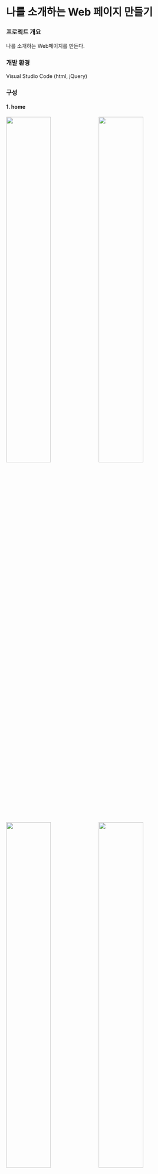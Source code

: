 # 나를 소개하는 Web 페이지 만들기

### 프로젝트 개요  
나를 소개하는 Web페이지를 만든다. 

### 개발 환경
Visual Studio Code (html, jQuery)

### 구성
#### 1. home
<img width="49%" src="https://github.com/Kimsuyeon0809/Web/assets/100747267/67fbc142-15a2-47af-8e38-698f579a3f71.png"/>
<img width="49%" src="https://github.com/Kimsuyeon0809/Web/assets/100747267/28a27eac-7a4c-42f4-8b05-c0e56e2c5bb4.png"/>
</br>
<img width="49%" src="https://github.com/Kimsuyeon0809/Web/assets/100747267/f9b9c260-e73f-47ab-95ae-3231b8df4ee3.png"/>
<img width="49%" src="https://github.com/Kimsuyeon0809/Web/assets/100747267/9348cef9-7f2c-4ae7-b192-eb689c59a988.png"/>
</br>

* Home에서 스크롤하여 내리면 프로필, 역량, 취미가 나옴
* 마우스를 올리면 배경이 흰색으로 변해 클릭 유도
* 각 부분을 누르면 해당 내용의 페이지로 넘어감
* 각 메뉴는 스크롤에 맞추어 나타남


#### 2. profile
<img width="49%" src="https://github.com/Kimsuyeon0809/Web/assets/100747267/7c65661d-131b-4ac2-9fa2-32697dfd1dad.png"/></br>
<img width="49%" src="https://github.com/Kimsuyeon0809/Web/assets/100747267/ac187032-15b3-4920-8230-080643d3ea51.png"/>
<img width="49%" src="https://github.com/Kimsuyeon0809/Web/assets/100747267/b1bc86e2-6b32-458d-a561-b26db5ea6f02.png"/>
</br>

* 프로필을 누르면 간단한 정보, 학력, 소개가 나옴
* 인스타그램, 페이스북, 깃허브 이모티콘을 클릭해 이동 (현재 깃허브만 연결해 놓은 상태)
* 사진과 SNS 링크는 고정, 나머지 소개는 스크롤하여 볼 수 있음

#### 3. capacity
<img width="49%" src="https://github.com/Kimsuyeon0809/Web/assets/100747267/3725a663-851a-44ee-b86e-48f0989a4281.png"/>
<img width="49%" src="https://github.com/Kimsuyeon0809/Web/assets/100747267/3604fd0b-c0d8-4afc-9374-d04de7d135a4.png"/>
</br>
* 두 가지의 전공 관련 지식과 두 가지의 프로젝트를 클릭하며 넘겨볼 수 있는 구조</br>
* 사진의 투명도를 통해 클릭 유도, 사진 클릭하면 다음 내용으로 넘어감</br>


#### 4. hobby
<img width="49%" src="https://github.com/Kimsuyeon0809/Web/assets/100747267/644921f9-6b1f-44a0-8520-fcedd9b51f8b.png"/>
<img width="49%" src="https://github.com/Kimsuyeon0809/Web/assets/100747267/c1b73adc-7440-4283-96f6-3802f2a4059d.png"/>
</br>
* 취미인 요리에 대해 알리는 페이지. 사진을 누르면 내가 만든 요리들이 나옴</br>
* 사진 위에는 요리의 이름</br>
* 그릇 모양 배경이 슬라이드 되며 나옴</br>


### 개선할 사항
* 디스플레이 크기에 상관 없이 웹을 이용할 수 있도록 반응형 웹으로 설계
* 디자인 퀄리티 향상

